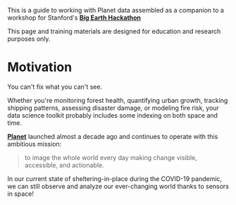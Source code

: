 This is a guide to working with Planet data assembled as a companion to a workshop for Stanford's **[Big Earth Hackathon](https://bigearthhacks.stanford.edu/)**

This page and training materials are designed for education and research purposes only.

# Motivation
You can't fix what you can't see.

Whether you're monitoring forest health, quantifying urban growth, tracking shipping patterns, assessing disaster damage, or modeling fire risk, your data science toolkit probably includes some indexing on both space and time.

**[Planet](https://www.planet.com)** launched almost a decade ago and continues to operate with this ambitious mission:
> to image the whole world every day making change visible, accessible, and actionable.

In our current state of sheltering-in-place during the COVID-19 pandemic, we can still observe and analyze our ever-changing world thanks to sensors in space!
